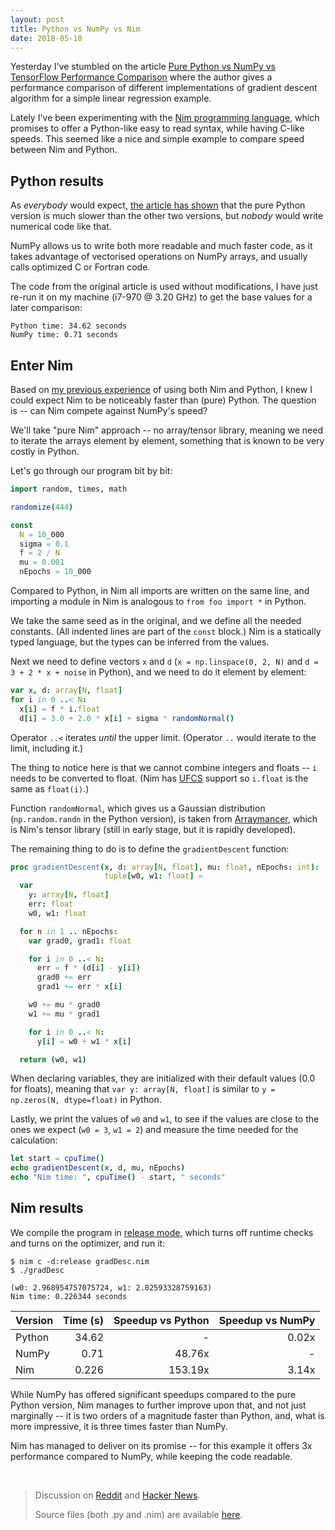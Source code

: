 ```yaml
---
layout: post
title: Python vs NumPy vs Nim
date: 2018-05-10
---
```



Yesterday I've stumbled on the article [Pure Python vs NumPy vs TensorFlow Performance Comparison](https://realpython.com/numpy-tensorflow-performance/) where the author gives a performance comparison of different implementations of gradient descent algorithm for a simple linear regression example.

Lately I've been experimenting with the [Nim programming language](https://nim-lang.org/), which promises to offer a Python-like easy to read syntax, while having C-like speeds.
This seemed like a nice and simple example to compare speed between Nim and Python.



## Python results

As _everybody_ would expect, [the article has shown](https://realpython.com/numpy-tensorflow-performance/#conclusion) that the pure Python version is much slower than the other two versions, but _nobody_ would write numerical code like that.

NumPy allows us to write both more readable and much faster code, as it takes advantage of vectorised operations on NumPy arrays, and usually calls optimized C or Fortran code.

The code from the original article is used without modifications, I have just re-run it on my machine (i7-970 @ 3.20 GHz) to get the base values for a later comparison:

```
Python time: 34.62 seconds
NumPy time: 0.71 seconds
```



## Enter Nim

Based on [my previous experience](https://github.com/narimiran/AdventOfCode2017) of using both Nim and Python, I knew I could expect Nim to be noticeably faster than (pure) Python.
The question is -- can Nim compete against NumPy's speed?

We'll take "pure Nim" approach -- no array/tensor library, meaning we need to iterate the arrays element by element, something that is known to be very costly in Python.

Let's go through our program bit by bit:

```nim
import random, times, math

randomize(444)

const
  N = 10_000
  sigma = 0.1
  f = 2 / N
  mu = 0.001
  nEpochs = 10_000
```

Compared to Python, in Nim all imports are written on the same line, and importing a module in Nim is analogous to `from foo import *` in Python.

We take the same seed as in the original, and we define all the needed constants. (All indented lines are part of the `const` block.)
Nim is a statically typed language, but the types can be inferred from the values.

Next we need to define vectors `x` and `d` (`x = np.linspace(0, 2, N)` and `d = 3 + 2 * x + noise` in Python), and we need to do it element by element:

```nim
var x, d: array[N, float]
for i in 0 ..< N:
  x[i] = f * i.float
  d[i] = 3.0 + 2.0 * x[i] + sigma * randomNormal()
```

Operator `..<` iterates _until_ the upper limit. (Operator `..` would iterate to the limit, including it.)

The thing to notice here is that we cannot combine integers and floats -- `i` needs to be converted to float. (Nim has [UFCS](https://en.wikipedia.org/wiki/Uniform_Function_Call_Syntax) support so `i.float` is the same as `float(i)`.)

Function `randomNormal`, which gives us a Gaussian distribution (`np.random.randn` in the Python version), is taken from [Arraymancer](https://mratsim.github.io/Arraymancer/), which is Nim's tensor library (still in early stage, but it is rapidly developed).

The remaining thing to do is to define the `gradientDescent` function:

```nim
proc gradientDescent(x, d: array[N, float], mu: float, nEpochs: int):
                     tuple[w0, w1: float] =
  var
    y: array[N, float]
    err: float
    w0, w1: float

  for n in 1 .. nEpochs:
    var grad0, grad1: float

    for i in 0 ..< N:
      err = f * (d[i] - y[i])
      grad0 += err
      grad1 += err * x[i]

    w0 += mu * grad0
    w1 += mu * grad1

    for i in 0 ..< N:
      y[i] = w0 + w1 * x[i]

  return (w0, w1)
```

When declaring variables, they are initialized with their default values (0.0 for floats), meaning that `var y: array[N, float]` is similar to `y = np.zeros(N, dtype=float)` in Python.

Lastly, we print the values of `w0` and `w1`, to see if the values are close to the ones we expect (`w0 = 3`, `w1 = 2`) and measure the time needed for the calculation:

```nim
let start = cpuTime()
echo gradientDescent(x, d, mu, nEpochs)
echo "Nim time: ", cpuTime() - start, " seconds"
```


## Nim results

We compile the program in [release mode](https://nim-lang.org/docs/nimc.html#additional-compilation-switches), which turns off runtime checks and turns on the optimizer, and run it:

```
$ nim c -d:release gradDesc.nim
$ ./gradDesc

(w0: 2.968954757075724, w1: 2.02593328759163)
Nim time: 0.226344 seconds
```


Version | Time (s) | Speedup vs Python | Speedup vs NumPy
|:---|---:|---:|---:|
Python | 34.62 | - | 0.02x
NumPy | 0.71 | 48.76x | -
Nim | 0.226 | 153.19x | 3.14x


While NumPy has offered significant speedups compared to the pure Python version, Nim manages to further improve upon that, and not just marginally -- it is two orders of a magnitude faster than Python, and, what is more impressive, it is three times faster than NumPy.

Nim has managed to deliver on its promise -- for this example it offers 3x performance compared to NumPy, while keeping the code readable.

&nbsp;

> Discussion on [Reddit](https://www.reddit.com/r/programming/comments/8ilinf/python_vs_numpy_vs_nim/) and [Hacker News](https://news.ycombinator.com/item?id=17045230).
>
> Source files (both .py and .nim) are available [here](https://github.com/narimiran/narimiran.github.io/tree/master/code/python-numpy-nim).
